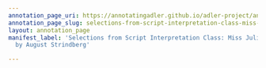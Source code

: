 ```yaml
---
annotation_page_uri: https://annotatingadler.github.io/adler-project/annotations/selections-from-script-interpretation-class-miss-julie-and-the-father-by-august-strindberg-canvas-1-body-language.json
annotation_page_slug: selections-from-script-interpretation-class-miss-julie-and-the-father-by-august-strindberg-canvas-1-body-language
layout: annotation_page
manifest_label: 'Selections from Script Interpretation Class: Miss Julie and The Father
  by August Strindberg'

---
```

